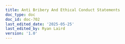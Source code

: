 ```yaml
---
title: Anti Bribery And Ethical Conduct Statements
doc_type: doc
doc_id: doc-702
last_edited_date: '2025-05-25'
last_edited_by: Ryan Laird
version: '1.0'
---
```



